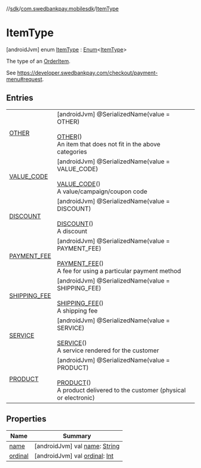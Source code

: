 //[sdk](../../../index.md)/[com.swedbankpay.mobilesdk](../index.md)/[ItemType](index.md)



# ItemType  
 [androidJvm] enum [ItemType](index.md) : [Enum](https://kotlinlang.org/api/latest/jvm/stdlib/kotlin/-enum/index.html)<[ItemType](index.md)> 

The type of an [OrderItem](../-order-item/index.md).



See https://developer.swedbankpay.com/checkout/payment-menu#request.

   


## Entries  
  
| | |
|---|---|
| <a name="com.swedbankpay.mobilesdk/ItemType.OTHER///PointingToDeclaration/"></a>[OTHER](-o-t-h-e-r/index.md)| <a name="com.swedbankpay.mobilesdk/ItemType.OTHER///PointingToDeclaration/"></a> [androidJvm] @SerializedName(value = OTHER)  <br>  <br>[OTHER](-o-t-h-e-r/index.md)()  <br>An item that does not fit in the above categories   <br>|
| <a name="com.swedbankpay.mobilesdk/ItemType.VALUE_CODE///PointingToDeclaration/"></a>[VALUE_CODE](-v-a-l-u-e_-c-o-d-e/index.md)| <a name="com.swedbankpay.mobilesdk/ItemType.VALUE_CODE///PointingToDeclaration/"></a> [androidJvm] @SerializedName(value = VALUE_CODE)  <br>  <br>[VALUE_CODE](-v-a-l-u-e_-c-o-d-e/index.md)()  <br>A value/campaign/coupon code   <br>|
| <a name="com.swedbankpay.mobilesdk/ItemType.DISCOUNT///PointingToDeclaration/"></a>[DISCOUNT](-d-i-s-c-o-u-n-t/index.md)| <a name="com.swedbankpay.mobilesdk/ItemType.DISCOUNT///PointingToDeclaration/"></a> [androidJvm] @SerializedName(value = DISCOUNT)  <br>  <br>[DISCOUNT](-d-i-s-c-o-u-n-t/index.md)()  <br>A discount   <br>|
| <a name="com.swedbankpay.mobilesdk/ItemType.PAYMENT_FEE///PointingToDeclaration/"></a>[PAYMENT_FEE](-p-a-y-m-e-n-t_-f-e-e/index.md)| <a name="com.swedbankpay.mobilesdk/ItemType.PAYMENT_FEE///PointingToDeclaration/"></a> [androidJvm] @SerializedName(value = PAYMENT_FEE)  <br>  <br>[PAYMENT_FEE](-p-a-y-m-e-n-t_-f-e-e/index.md)()  <br>A fee for using a particular payment method   <br>|
| <a name="com.swedbankpay.mobilesdk/ItemType.SHIPPING_FEE///PointingToDeclaration/"></a>[SHIPPING_FEE](-s-h-i-p-p-i-n-g_-f-e-e/index.md)| <a name="com.swedbankpay.mobilesdk/ItemType.SHIPPING_FEE///PointingToDeclaration/"></a> [androidJvm] @SerializedName(value = SHIPPING_FEE)  <br>  <br>[SHIPPING_FEE](-s-h-i-p-p-i-n-g_-f-e-e/index.md)()  <br>A shipping fee   <br>|
| <a name="com.swedbankpay.mobilesdk/ItemType.SERVICE///PointingToDeclaration/"></a>[SERVICE](-s-e-r-v-i-c-e/index.md)| <a name="com.swedbankpay.mobilesdk/ItemType.SERVICE///PointingToDeclaration/"></a> [androidJvm] @SerializedName(value = SERVICE)  <br>  <br>[SERVICE](-s-e-r-v-i-c-e/index.md)()  <br>A service rendered for the customer   <br>|
| <a name="com.swedbankpay.mobilesdk/ItemType.PRODUCT///PointingToDeclaration/"></a>[PRODUCT](-p-r-o-d-u-c-t/index.md)| <a name="com.swedbankpay.mobilesdk/ItemType.PRODUCT///PointingToDeclaration/"></a> [androidJvm] @SerializedName(value = PRODUCT)  <br>  <br>[PRODUCT](-p-r-o-d-u-c-t/index.md)()  <br>A product delivered to the customer (physical or electronic)   <br>|


## Properties  
  
|  Name |  Summary | 
|---|---|
| <a name="com.swedbankpay.mobilesdk/ItemType/name/#/PointingToDeclaration/"></a>[name](index.md#-1941963079%2FProperties%2F462465411)| <a name="com.swedbankpay.mobilesdk/ItemType/name/#/PointingToDeclaration/"></a> [androidJvm] val [name](index.md#-1941963079%2FProperties%2F462465411): [String](https://kotlinlang.org/api/latest/jvm/stdlib/kotlin/-string/index.html)   <br>|
| <a name="com.swedbankpay.mobilesdk/ItemType/ordinal/#/PointingToDeclaration/"></a>[ordinal](index.md#-338279963%2FProperties%2F462465411)| <a name="com.swedbankpay.mobilesdk/ItemType/ordinal/#/PointingToDeclaration/"></a> [androidJvm] val [ordinal](index.md#-338279963%2FProperties%2F462465411): [Int](https://kotlinlang.org/api/latest/jvm/stdlib/kotlin/-int/index.html)   <br>|

